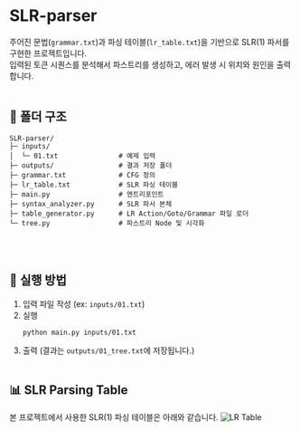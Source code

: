# SLR-parser
주어진 문법(`grammar.txt`)과 파싱 테이블(`lr_table.txt`)을 기반으로 SLR(1) 파서를 구현한 프로젝트입니다.<br>
입력된 토큰 시퀀스를 분석해서 파스트리를 생성하고, 에러 발생 시 위치와 원인을 출력합니다.
<br><br>

## 📁 폴더 구조
```
SLR-parser/
├─ inputs/
│  └─ 01.txt               # 예제 입력
├─ outputs/                # 결과 저장 폴더
├─ grammar.txt             # CFG 정의
├─ lr_table.txt            # SLR 파싱 테이블
├─ main.py                 # 엔트리포인트
├─ syntax_analyzer.py      # SLR 파서 본체
├─ table_generator.py      # LR Action/Goto/Grammar 파일 로더
└─ tree.py                 # 파스트리 Node 및 시각화
```
<br><br>

## 🚀 실행 방법
1) 입력 파일 작성 (ex: `inputs/01.txt`)
2) 실행
   ```
   python main.py inputs/01.txt
   ```
3) 출력
   (결과는 `outputs/01_tree.txt`에 저장됩니다.)
<br><br>

## 📊 SLR Parsing Table
본 프로젝트에서 사용한 SLR(1) 파싱 테이블은 아래와 같습니다.
![LR Table](SLR_parsing_table.JPG)
